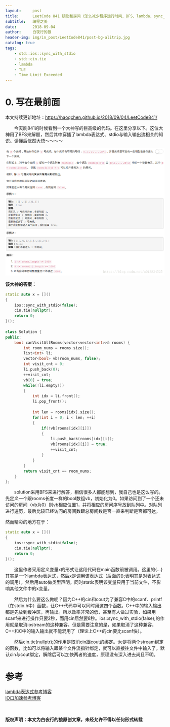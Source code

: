```yaml
---
layout:     post
title:      LeetCode 841 钥匙和房间（怎么减少程序运行时间、BFS、lambda、sync_with_stdio、cin.tie）
subtitle:   编程之美
date:       2018-09-04
author:     白夜行的狼
header-img: img/in_post/LeetCode841/post-bg-alitrip.jpg
catalog: true
tags:
    - std::ios::sync_with_stdio
    - std::cin.tie
    - lambda
    - TLE
    - Time Limit Exceeded
--- 
```


# 0. 写在最前面
本文持续更新地址：<https://haoqchen.github.io/2018/09/04/LeetCode841/>

　　今天刷841的时候看到一个大神写的巨高级的代码。在这里分享以下。这位大神用了BFS来解题，然后其中穿插了lambda表达式、stdio与输入输出流相关的知识。读懂后恍然大悟～～～～

![title](/img/in_post/LeetCode841/title.png)

**该大神的答案：**

```cpp
static auto x = []()
{
    ios::sync_with_stdio(false);
    cin.tie(nullptr);
    return 0;
}();

class Solution {
public:
    bool canVisitAllRooms(vector<vector<int>>& rooms) {
        int room_nums = rooms.size();
        list<int> li;
        vector<bool> vb(room_nums, false);
        int visit_cnt = 0;
        li.push_back(0);
        ++visit_cnt;
        vb[0] = true;
        while(!li.empty())
        {
            int idx = li.front();
            li.pop_front();
            
            int len = rooms[idx].size();
            for(int i = 0; i < len; ++i)
            {
                if(!vb[rooms[idx][i]])
                {
                    li.push_back(rooms[idx][i]);
                    vb[rooms[idx][i]] = true;
                    ++visit_cnt;
                }
            }
        }
        return visit_cnt == room_nums;
    }
};
```
　　solution采用BFS来进行解答，相信很多人都能想到，我自己也是这么写的。先定义一个跟rooms长度一样的bool数组vb，初始化为0。如果访问到了一个还未访问的房间（vb为0）则vb相应位置1，并将相应的房间序号放到队列中。对队列进行遍历，最后比较已经访问的房间数跟总房间数是否一直来判断是否都可达。

然而精彩的地方在于：

```cpp
static auto x = []()
{
    ios::sync_with_stdio(false);
    cin.tie(nullptr);
    return 0;
}();
```
　　这里作者采用定义变量x的形式让这段代码在main函数前被调用。这里的[](){...}其实是一个lambda表达式，然后x是调用该表达式（后面的();表明其是对表达式的调用），然后用auto做类型声明。同时static表明该变量只用于当前文件，不影响其他文件中的x变量。

　　然后为什么要这么做呢？因为C++的cin和cout为了兼容C中的scanf、printf（在stdio.h中）函数，让C++代码中可以同时用这四个函数。C++中的输入输出都是先放到缓冲区，再输出。所以效率非常的低，甚至有人做过实验，如果用scanf来进行操作只要2秒，而用cin居然要8秒。ios::sync_with_stdio(false);的作用就是取消iostream的这种兼容。但是需要注意的是，如果取消了这种兼容，C++和C中的输入输出就不能混用了（理论上C++的cin要比scanf快）。

　　然后cin.tie(nullptr);的作用是取消cin跟cout的绑定。tie是将两个stream绑定的函数，比如可以将输入跟某个文件流指针绑定，就可以直接往文件中输入了。默认cin与cout绑定，解除后可以加快两者的速度，原理没有深入进去尚且不明。

# 参考
[lambda表达式参考博客](https://www.cnblogs.com/DswCnblog/p/5629165.html)  
[IO口加速参考博客](https://www.cnblogs.com/PrayG/p/5749832.html)  

<br><br>
**版权声明：本文为白夜行的狼原创文章，未经允许不得以任何形式转载**
